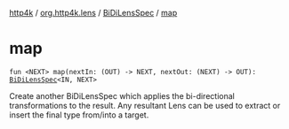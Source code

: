 [http4k](../../index.md) / [org.http4k.lens](../index.md) / [BiDiLensSpec](index.md) / [map](./map.md)

# map

`fun <NEXT> map(nextIn: (OUT) -> NEXT, nextOut: (NEXT) -> OUT): `[`BiDiLensSpec`](index.md)`<IN, NEXT>`

Create another BiDiLensSpec which applies the bi-directional transformations to the result. Any resultant Lens can be
used to extract or insert the final type from/into a target.

